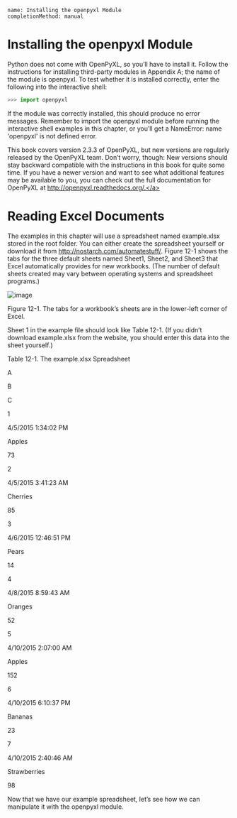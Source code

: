 ```ngMeta
name: Installing the openpyxl Module
completionMethod: manual
```
# Installing the openpyxl Module
Python does not come with OpenPyXL, so you’ll have to install it. Follow the instructions for installing third-party modules in Appendix A; the name of the module is openpyxl. To test whether it is installed correctly, enter the following into the interactive shell:

```python
>>> import openpyxl
```
If the module was correctly installed, this should produce no error messages. Remember to import the openpyxl module before running the interactive shell examples in this chapter, or you’ll get a NameError: name 'openpyxl' is not defined error.

This book covers version 2.3.3 of OpenPyXL, but new versions are regularly released by the OpenPyXL team. Don’t worry, though: New versions should stay backward compatible with the instructions in this book for quite some time. If you have a newer version and want to see what additional features may be available to you, you can check out the full documentation for OpenPyXL at <span><a href=" http://openpyxl.readthedocs.org/."> http://openpyxl.readthedocs.org/.</a></span>

# Reading Excel Documents
The examples in this chapter will use a spreadsheet named example.xlsx stored in the root folder. You can either create the spreadsheet yourself or download it from <span><a href="http://nostarch.com/automatestuff/">http://nostarch.com/automatestuff/</a></span>. Figure 12-1 shows the tabs for the three default sheets named Sheet1, Sheet2, and Sheet3 that Excel automatically provides for new workbooks. (The number of default sheets created may vary between operating systems and spreadsheet programs.)

![image](assets/000024.jpg)

Figure 12-1. The tabs for a workbook’s sheets are in the lower-left corner of Excel.

Sheet 1 in the example file should look like Table 12-1. (If you didn’t download example.xlsx from the website, you should enter this data into the sheet yourself.)

Table 12-1. The example.xlsx Spreadsheet

 	
A

B

C

1

4/5/2015 1:34:02 PM

Apples

73

2

4/5/2015 3:41:23 AM

Cherries

85

3

4/6/2015 12:46:51 PM

Pears

14

4

4/8/2015 8:59:43 AM

Oranges

52

5

4/10/2015 2:07:00 AM

Apples

152

6

4/10/2015 6:10:37 PM

Bananas

23

7

4/10/2015 2:40:46 AM

Strawberries

98

Now that we have our example spreadsheet, let’s see how we can manipulate it with the openpyxl module.


